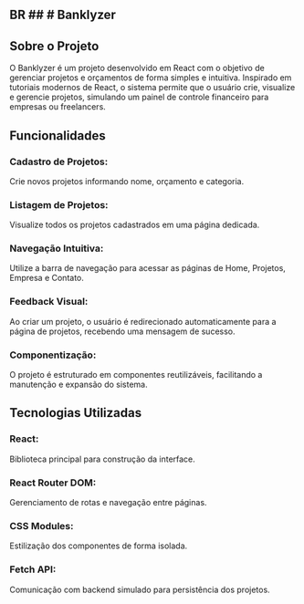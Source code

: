 ## BR ## # Banklyzer
## Sobre o Projeto
O Banklyzer é um projeto desenvolvido em React com o objetivo de gerenciar projetos e orçamentos de forma simples e intuitiva. Inspirado em tutoriais modernos de React, o sistema permite que o usuário crie, visualize e gerencie projetos, simulando um painel de controle financeiro para empresas ou freelancers.
## Funcionalidades
### Cadastro de Projetos: 
Crie novos projetos informando nome, orçamento e categoria.
### Listagem de Projetos: 
Visualize todos os projetos cadastrados em uma página dedicada.
### Navegação Intuitiva: 
Utilize a barra de navegação para acessar as páginas de Home, Projetos, Empresa e Contato.
### Feedback Visual: 
Ao criar um projeto, o usuário é redirecionado automaticamente para a página de projetos, recebendo uma mensagem de sucesso.
### Componentização: 
O projeto é estruturado em componentes reutilizáveis, facilitando a manutenção e expansão do sistema.
## Tecnologias Utilizadas
### React: 
Biblioteca principal para construção da interface.
### React Router DOM: 
Gerenciamento de rotas e navegação entre páginas.
### CSS Modules: 
Estilização dos componentes de forma isolada.
### Fetch API: 
Comunicação com backend simulado para persistência dos projetos.
